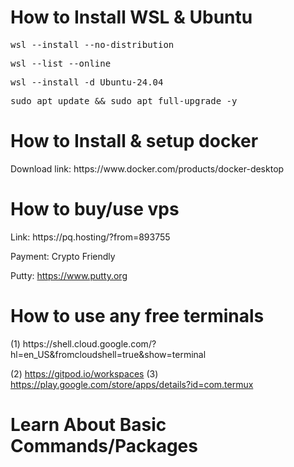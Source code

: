 <h1>How to Install WSL & Ubuntu</h1>

<pre>wsl --install --no-distribution</pre>
<pre>wsl --list --online</pre>
<pre>wsl --install -d Ubuntu-24.04</pre>
<pre>sudo apt update && sudo apt full-upgrade -y</pre>
<h1>How to Install & setup docker</h1>
Download link: https://www.docker.com/products/docker-desktop
<h1>How to buy/use vps</h1>
Link: https://pq.hosting/?from=893755

Payment: Crypto Friendly

Putty: https://www.putty.org

<h1>How to use any free terminals</h1>
(1) https://shell.cloud.google.com/?hl=en_US&fromcloudshell=true&show=terminal

(2) https://gitpod.io/workspaces
(3) https://play.google.com/store/apps/details?id=com.termux
<h1>Learn About Basic Commands/Packages</h1>

